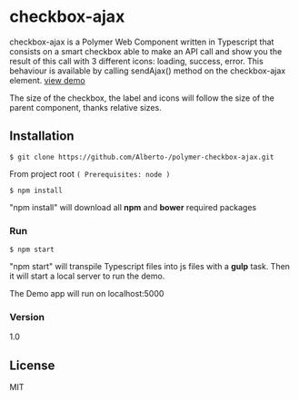 # checkbox-ajax

checkbox-ajax is a Polymer Web Component written in Typescript that consists on a smart checkbox able to make an API call and show you the result of this call with 3 different icons: loading, success, error. This behaviour is available by calling sendAjax() method on the checkbox-ajax element. [view demo]

The size of the checkbox, the label and icons will follow the size of the parent component, thanks relative sizes.


## Installation

```
$ git clone https://github.com/Alberto-/polymer-checkbox-ajax.git
```

From project root `(
Prerequisites: node
)`


```
$ npm install
```
"npm install" will download all **npm** and **bower** required packages


### Run

```
$ npm start
```

"npm start" will  transpile Typescript files into js files with a **gulp** task.
Then it will start a local server to run the demo.

The Demo app will run on localhost:5000

### Version
1.0 

## License

MIT 


[view demo]: <http://albertopiras-enta.rhcloud.com/polymer-checkbox-ajax>